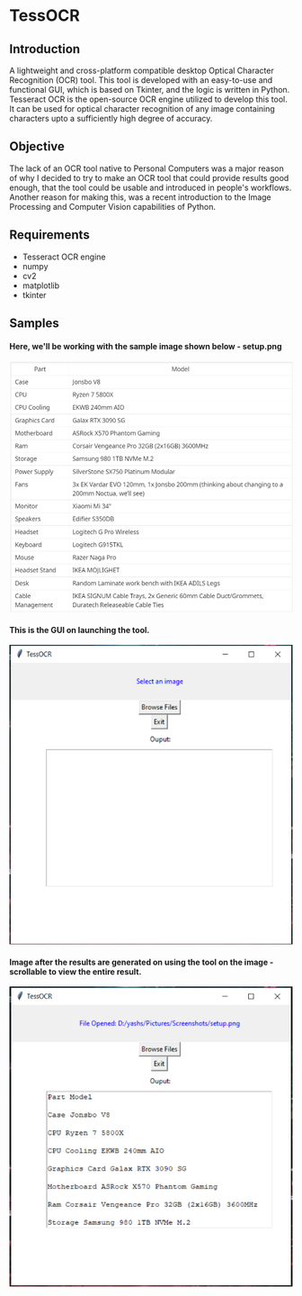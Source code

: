 # TessOCR
## Introduction
A lightweight and cross-platform compatible desktop Optical Character Recognition (OCR) tool. This tool is developed with an easy-to-use and functional GUI, which is based on Tkinter, and the logic is written in Python. Tesseract OCR is the open-source OCR engine utilized to develop this tool. It can be used for optical character recognition of any image containing characters upto a sufficiently high degree of accuracy.


## Objective
The lack of an OCR tool native to Personal Computers was a major reason of why I decided to try to make an OCR tool that could provide results good enough, that the tool could be usable and introduced in people's workflows. Another reason for making this, was a recent introduction to the Image Processing and Computer Vision capabilities of Python.


## Requirements
- Tesseract OCR engine
- numpy
- cv2
- matplotlib
- tkinter


## Samples
#### Here, we'll be working with the sample image shown below - **setup.png**

![Sample image-setup.png](https://github.com/yash-seth/TessOCR/blob/assets/Demo-Images/setup.png)


#### This is the GUI on launching the tool.

![Before result GUI image](https://github.com/yash-seth/TessOCR/blob/assets/Demo-Images/opening_GUI.png)


#### Image after the results are generated on using the tool on the image - scrollable to view the entire result.

![Result generated - GUI image](https://github.com/yash-seth/TessOCR/blob/assets/Demo-Images/result.png)
